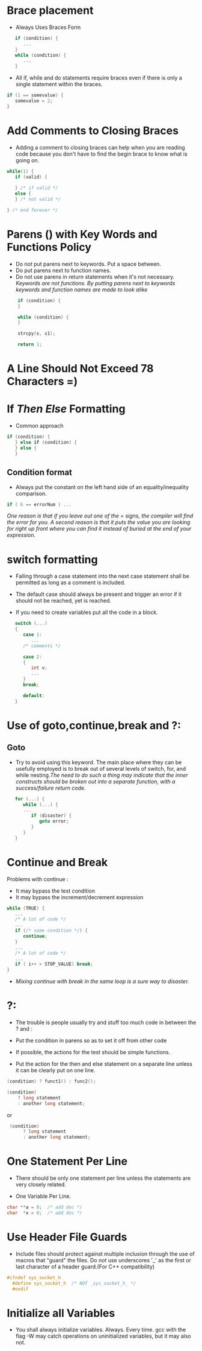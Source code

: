 # Brace placement

* Always Uses Braces Form

```c
   if (condition) {    
      ...                   
   }   
   while (condition) {
      ...                  
   }                     
```

* All if, while and do statements require braces even if there is only a single statement within the braces. 
```c
if (1 == somevalue) {
   somevalue = 2;
}
```
# Add Comments to Closing Braces

* Adding a comment to closing braces can help when you are reading code because you don't have to find the begin brace to know what is going on.

```c
while(1) {
   if (valid) {
  
   } /* if valid */
   else {
   } /* not valid */

} /* end forever */
```

# Parens () with Key Words and Functions Policy

* Do _not_ put parens next to keywords. Put a space between.
* Do put parens next to function names.
* Do not use parens in return statements when it's not necessary.
_Keywords are not functions. By putting parens next to keywords keywords and function names are made to look alike_
```c
    if (condition) {
    }

    while (condition) {
    }

    strcpy(s, s1);

    return 1;
```

# A Line Should Not Exceed 78 Characters =)

# If _Then_ _Else_ Formatting

* Common approach
```c
if (condition) {
   } else if (condition) {
   } else {
   }
```

## Condition format

* Always put the constant on the left hand side of an equality/inequality comparison.

```c
if ( 6 == errorNum ) ...
```

_One reason is that if you leave out one of the = signs, the compiler will find the error for you. A second reason is that it puts the value you are looking for right up front where you can find it instead of buried at the end of your expression._

# switch formatting

* Falling through a case statement into the next case statement shall be permitted as long as a comment is included.

* The default case should always be present and trigger an error if it should not be reached, yet is reached.

* If you need to create variables put all the code in a block.

```c
   switch (...)
   {
      case 1:
         ...
      /* comments */

      case 2:
      {        
         int v;
         ...
      }
      break;

      default:
   }

```

# Use of goto,continue,break and ?:

## Goto

* Try to avoid using this keyword. The main place where they can be usefully employed is to break out of several levels of switch, for, and while nesting._The need to do such a thing may indicate that the inner constructs should be broken out into a separate function, with a success/failure return code._

```c
   for (...) {
      while (...) {
      ...
         if (disaster) {
            goto error;
         } 
      }
   }
```

# Continue and Break

Problems with continue : 
* It may bypass the test condition
* It may bypass the increment/decrement expression

```c
while (TRUE) {
   ...
   /* A lot of code */
   ...
   if (/* some condition */) {
      continue;
   }
   ...
   /* A lot of code */
   ...
   if ( i++ > STOP_VALUE) break;
}
```

* *Mixing continue with break in the same loop is a sure way to disaster.*

# ?:

* The trouble is people usually try and stuff too much code in between the ? and :

* Put the condition in parens so as to set it off from other code
* If possible, the actions for the test should be simple functions.
* Put the action for the then and else statement on a separate line unless it can be clearly put on one line.

```c
(condition) ? funct1() : func2();

(condition)
    ? long statement
    : another long statement;
```

or 

```c
 (condition)
      ? long statement
      : another long statement;
```

# One Statement Per Line
* There should be only one statement per line unless the statements are very closely related.

*  One Variable Per Line. 
```c
char **a = 0;  /* add doc */
char  *x = 0;  /* add doc */
```

# Use Header File Guards

* Include files should protect against multiple inclusion through the use of macros that "guard" the files. Do *not* use underscores '_' as the first or last character of a header guard.(For C++ compatibility)

```c
#ifndef sys_socket_h
  #define sys_socket_h  /* NOT _sys_socket_h_ */
  #endif 
```

# Initialize all Variables

* You shall always initialize variables. Always. Every time. gcc with the flag -W may catch operations on uninitialized variables, but it may also not.